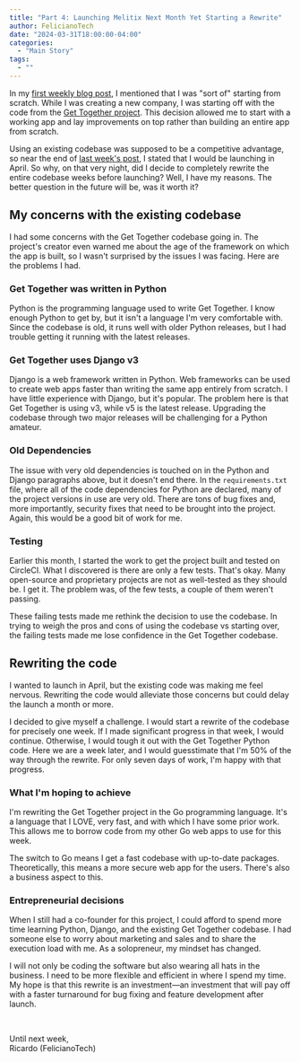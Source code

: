 ```yaml
---
title: "Part 4: Launching Melitix Next Month Yet Starting a Rewrite"
author: FelicianoTech
date: "2024-03-31T18:00:00-04:00"
categories:
  - "Main Story"
tags:
  - ""
---
```


In my [first weekly blog post](/blog/week-1--starting-from-scratch--sort-of/), I mentioned that I was "sort of" starting from scratch.
While I was creating a new company, I was starting off with the code from the [Get Together project](https://github.com/GetTogetherComm/GetTogether).
This decision allowed me to start with a working app and lay improvements on top rather than building an entire app from scratch.

Using an existing codebase was supposed to be a competitive advantage, so near the end of [last week's post](/blog/week-3--two-steps-forward-one-step-back/), I stated that I would be launching in April.
So why, on that very night, did I decide to completely rewrite the entire codebase weeks before launching?
Well, I have my reasons.
The better question in the future will be, was it worth it?


## My concerns with the existing codebase

I had some concerns with the Get Together codebase going in.
The project's creator even warned me about the age of the framework on which the app is built, so I wasn't surprised by the issues I was facing.
Here are the problems I had.

### Get Together was written in Python
Python is the programming language used to write Get Together.
I know enough Python to get by, but it isn't a language I'm very comfortable with.
Since the codebase is old, it runs well with older Python releases, but I had trouble getting it running with the latest releases.

### Get Together uses Django v3
Django is a web framework written in Python.
Web frameworks can be used to create web apps faster than writing the same app entirely from scratch.
I have little experience with Django, but it's popular.
The problem here is that Get Together is using v3, while v5 is the latest release.
Upgrading the codebase through two major releases will be challenging for a Python amateur.

### Old Dependencies
The issue with very old dependencies is touched on in the Python and Django paragraphs above, but it doesn't end there.
In the `requirements.txt` file, where all of the code dependencies for Python are declared, many of the project versions in use are very old.
There are tons of bug fixes and, more importantly, security fixes that need to be brought into the project.
Again, this would be a good bit of work for me.

### Testing
Earlier this month, I started the work to get the project built and tested on CircleCI.
What I discovered is there are only a few tests.
That's okay.
Many open-source and proprietary projects are not as well-tested as they should be.
I get it.
The problem was, of the few tests, a couple of them weren't passing.

These failing tests made me rethink the decision to use the codebase.
In trying to weigh the pros and cons of using the codebase vs starting over, the failing tests made me lose confidence in the Get Together codebase.


## Rewriting the code

I wanted to launch in April, but the existing code was making me feel nervous.
Rewriting the code would alleviate those concerns but could delay the launch a month or more.

I decided to give myself a challenge.
I would start a rewrite of the codebase for precisely one week.
If I made significant progress in that week, I would continue.
Otherwise, I would tough it out with the Get Together Python code.
Here we are a week later, and I would guesstimate that I'm 50% of the way through the rewrite.
For only seven days of work, I'm happy with that progress.

### What I'm hoping to achieve
I'm rewriting the Get Together project in the Go programming language.
It's a language that I LOVE, very fast, and with which I have some prior work.
This allows me to borrow code from my other Go web apps to use for this week.

The switch to Go means I get a fast codebase with up-to-date packages.
Theoretically, this means a more secure web app for the users.
There's also a business aspect to this.

### Entrepreneurial decisions
When I still had a co-founder for this project, I could afford to spend more time learning Python, Django, and the existing Get Together codebase.
I had someone else to worry about marketing and sales and to share the execution load with me.
As a solopreneur, my mindset has changed.

I will not only be coding the software but also wearing all hats in the business.
I need to be more flexible and efficient in where I spend my time.
My hope is that this rewrite is an investment—an investment that will pay off with a faster turnaround for bug fixing and feature development after launch.

<br />

Until next week,  
Ricardo (FelicianoTech)
